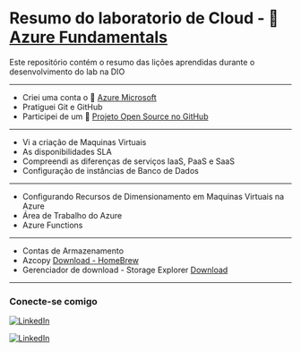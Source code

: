 # Resumo do laboratorio de Cloud - 🔗 [Azure Fundamentals](https://www.dio.me/bootcamp/microsoft-azure-essentials)
Este repositório contém o resumo das lições aprendidas durante o desenvolvimento do lab na DIO

---
- Criei uma conta o 🔗 [Azure Microsoft](https://azure.microsoft.com/pt-br/pricing/purchase-options/azure-account/)
- Pratiguei Git e GitHub
- Participei de um 🔗 [Projeto Open Source no GitHub](https://github.com/assisberlanda/dio-lab-open-source)
---
- Vi a criação de Maquinas Virtuais
- As disponibilidades SLA
- Compreendi as diferenças de serviços IaaS, PaaS e SaaS
- Configuração de instâncias de Banco de Dados
---
- Configurando Recursos de Dimensionamento em Maquinas Virtuais na Azure
- Área de Trabalho do Azure
- Azure Functions
---
- Contas de Armazenamento
- Azcopy [Download - HomeBrew](https://formulae.brew.sh/formula/azcopy)
- Gerenciador de download - Storage Explorer [Download](https://azure.microsoft.com/pt-br/products/storage/storage-explorer)
---
### Conecte-se comigo
[![LinkedIn](https://img.shields.io/badge/LinkedIn-0077B5?style=for-the-badge&logo=linkedin&logoColor=white)](https://www.linkedin.com/in/assismedeiros/)

[![LinkedIn](https://img.shields.io/badge/Meu_Artigo-000?style=for-the-badge&logo=react&logoColor=red)](https://medium.com/@berlanda.medeiros/ti-para-iniciantes-voc%C3%AA-sabe-por-onde-come%C3%A7ar-5ff8586d8112)
